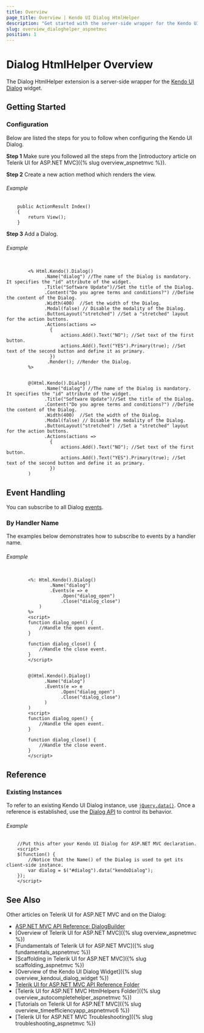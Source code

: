 ```yaml
---
title: Overview
page_title: Overview | Kendo UI Dialog HtmlHelper
description: "Get started with the server-side wrapper for the Kendo UI Dialog widget for ASP.NET MVC."
slug: overview_dialoghelper_aspnetmvc
position: 1
---
```


# Dialog HtmlHelper Overview

The Dialog HtmlHelper extension is a server-side wrapper for the [Kendo UI Dialog](https://demos.telerik.com/kendo-ui/dialog/index) widget.

## Getting Started

### Configuration

Below are listed the steps for you to follow when configuring the Kendo UI Dialog.

**Step 1** Make sure you followed all the steps from the [introductory article on Telerik UI for ASP.NET MVC]({% slug overview_aspnetmvc %}).

**Step 2** Create a new action method which renders the view.

###### Example

        public ActionResult Index()
        {
            return View();
        }

**Step 3** Add a Dialog.

###### Example

```tab-ASPX

        <% Html.Kendo().Dialog()
              .Name("dialog") //The name of the Dialog is mandatory. It specifies the "id" attribute of the widget.
              .Title("Software Update")//Set the title of the Dialog.
              .Content("Do you agree terms and conditions?") //Define the content of the Dialog.
              .Width(400)  //Set the width of the Dialog.
              .Modal(false) // Disable the modality of the Dialog.
              .ButtonLayout("stretched") //Set a "stretched" layout for the action buttons.
              .Actions(actions =>
                {
                    actions.Add().Text("NO"); //Set text of the first button.
                    actions.Add().Text("YES").Primary(true); //Set text of the second button and define it as primary.
                })
               .Render(); //Render the Dialog.
        %>
```
```tab-Razor

        @(Html.Kendo().Dialog()
              .Name("dialog") //The name of the Dialog is mandatory. It specifies the "id" attribute of the widget.
              .Title("Software Update")//Set the title of the Dialog.
              .Content("Do you agree terms and conditions?") //Define the content of the Dialog.
              .Width(400)  //Set the width of the Dialog.
              .Modal(false) // Disable the modality of the Dialog.
              .ButtonLayout("stretched") //Set a "stretched" layout for the action buttons.
              .Actions(actions =>
                {
                    actions.Add().Text("NO"); //Set text of the first button.
                    actions.Add().Text("YES").Primary(true); //Set text of the second button and define it as primary.
                })
        )
```

## Event Handling

You can subscribe to all Dialog [events](/api/javascript/ui/dialog#events).

### By Handler Name

The examples below demonstrates how to subscribe to events by a handler name.

###### Example

```tab-ASPX

        <%: Html.Kendo().Dialog()
                .Name("dialog")
                .Events(e => e
                    .Open("dialog_open")
                    .Close("dialog_close")
            )
        %>
        <script>
        function dialog_open() {
            //Handle the open event.
        }

        function dialog_close() {
            //Handle the close event.
        }
        </script>
```
```tab-Razor

        @(Html.Kendo().Dialog()
              .Name("dialog")
              .Events(e => e
                    .Open("dialog_open")
                    .Close("dialog_close")
              )
        )
        <script>
        function dialog_open() {
            //Handle the open event.
        }

        function dialog_close() {
            //Handle the close event.
        }
        </script>
```

## Reference

### Existing Instances

To refer to an existing Kendo UI Dialog instance, use [`jQuery.data()`](http://api.jquery.com/jQuery.data/). Once a reference is established, use the [Dialog API](/api/javascript/ui/dialog#methods) to control its behavior.

###### Example

        //Put this after your Kendo UI Dialog for ASP.NET MVC declaration.
        <script>
        $(function() {
            //Notice that the Name() of the Dialog is used to get its client-side instance.
            var dialog = $("#dialog").data("kendoDialog");
        });
        </script>

## See Also

Other articles on Telerik UI for ASP.NET MVC and on the Dialog:

* [ASP.NET MVC API Reference: DialogBuilder](/api/aspnet-mvc/Kendo.Mvc.UI.Fluent/DialogBuilder)
* [Overview of Telerik UI for ASP.NET MVC]({% slug overview_aspnetmvc %})
* [Fundamentals of Telerik UI for ASP.NET MVC]({% slug fundamentals_aspnetmvc %})
* [Scaffolding in Telerik UI for ASP.NET MVC]({% slug scaffolding_aspnetmvc %})
* [Overview of the Kendo UI Dialog Widget]({% slug overview_kendoui_dialog_widget %})
* [Telerik UI for ASP.NET MVC API Reference Folder](/api/aspnet-mvc/Kendo.Mvc/AggregateFunction)
* [Telerik UI for ASP.NET MVC HtmlHelpers Folder]({% slug overview_autocompletehelper_aspnetmvc %})
* [Tutorials on Telerik UI for ASP.NET MVC]({% slug overview_timeefficiencyapp_aspnetmvc6 %})
* [Telerik UI for ASP.NET MVC Troubleshooting]({% slug troubleshooting_aspnetmvc %})
